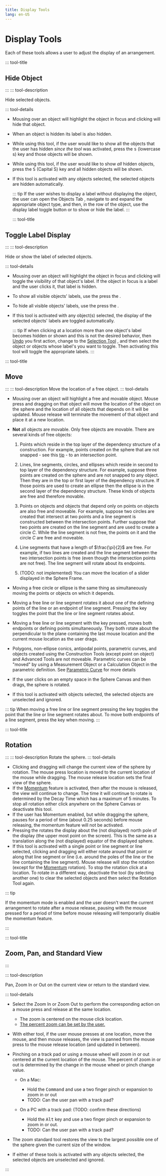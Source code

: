 ```yaml
---
title: Display Tools
lang: en-US
---
```


# Display Tools

Each of these tools allows a user to adjust the display of an arrangement.

::: tool-title

## Hide Object <IconBase notInline icon-name="hide" />

:::
::: tool-description

Hide selected objects.

::: tool-details

- Mousing over an object will highlight the object in focus and clicking will hide that object.
- When an object is hidden its label is also hidden.
- While using this tool, if the user would like to show all the objects that the user has hidden _since_ _the_ _tool_ was activated, press the <kbd>s</kbd> (lowercase s) key and those objects will be shown.
- While using this tool, if the user would like to show _all_ hidden objects, press the <kbd>S</kbd> (Capital S) key and all hidden objects will be shown.
- If this tool is activated with any objects selected, the selected objects are hidden automatically.

  ::: tip
  If the user wishes to display a label without displaying the object, the user can open the Objects Tab <IconBase icon-name="objectsTab" />, navigate to and expand the appropriate object type, and then, in the row of the object, use the display label toggle button <IconBase icon-name="showNodeLabel" /> or <IconBase icon-name="hideNodeLabel" /> to show or hide the label.
  :::

  ::: tool-title

## Toggle Label Display <IconBase notInline icon-name="toggleLabelDisplay" />

:::
::: tool-description

Hide or show the label of selected objects.

::: tool-details

- Mousing over an object will highlight the object in focus and clicking will toggle the visibility of that object's label. If the object in focus is a label and the user clicks it, that label is hidden.
- To show all visible objects' labels, use the press the <KeyShortcuts macLetter="s" pcLetter="s" />.
- To hide all visible objects' labels, use the press the <KeyShortcuts macLetter="h" pcLetter="h" />.
- If this tool is activated with any object(s) selected, the display of the selected objects' labels are toggled automatically.

  ::: tip
  If when clicking at a location more than one object's label becomes hidden or shown and this is not the desired behavior, then [Undo](edit.html#undo-and-redo) <IconBase icon-name="undo" /> you first action, change to the [Selection Tool](edit.html#selection) <IconBase icon-name="select" />, and then select the object or objects whose label's you want to toggle. Then activating this tool will toggle the appropriate labels.
  :::

::: tool-title

## Move <IconBase notInline icon-name="move" />

:::
::: tool-description
Move the location of a free object.
::: tool-details

- Mousing over an object will highlight a free and movable object. Mouse press and dragging on that object will move the location of the object on the sphere and the location of all objects that depends on it will be updated. Mouse release will terminate the movement of that object and place it at a new location.
- **Not** all objects are movable. Only free objects are movable. There are several kinds of free objects:

  1. Points which reside in the top layer of the dependency structure of a construction. For example, points created on the sphere that are not snapped - see this [tip](/tools/basic.html#point) - to an intersection point.

  2. Lines, line segments, circles, and ellipses which reside in second to top layer of the dependency structure. For example, suppose three points are created on the sphere and are not snapped to any object. Then they are in the top or first layer of the dependency structure. If those points are used to create an ellipse then the ellipse is in the second layer of the dependency structure. These kinds of objects are free and therefore movable.

  3. Points on objects and objects that depend only on points on objects are also free and moveable. For example, suppose two circles are created that intersect at two points and a line segment is constructed between the intersection points. Further suppose that two points are created on the line segment and are used to create a circle $C$. While the line segment is not free, the points on it and the circle $C$ are free and moveable.

  4. Line segments that have a length of $\frac{\pi}{2}$ are free. For example, if two lines are created and the line segment between the two intersection points is free (even though the intersection points are not free). The line segment will rotate about its endpoints.

  5. (TODO: not implemented) You can move the location of a slider displayed in the Sphere Frame.

- Moving a free circle or ellipse is the same thing as simultaneously moving the points or objects on which it depends.
- Moving a free line or line segment rotates it about one of the defining points of the line or an endpoint of line segment. Pressing the <KeyShortcuts macOpt pcAlt /> key toggles the point that the line or line segment rotates about.
- Moving a free line or line segment with the <KeyShortcuts macCtrl pcCtrl /> key pressed, moves both endpoints or defining points simultaneously. They both rotate about the perpendicular to the plane containing the last mouse location and the current mouse location as the user drags.
- Polygons, non-ellipse conics, antipodal points, parametric curves, and objects created using the Construction Tools (except point on object) and Advanced Tools are not moveable. Parametric curves can be "moved" by using a Measurement Object <IconBase icon-name="measurementObject" /> or a Calculation Object <IconBase icon-name="calculationObject" /> in the parametric definition. See [Parametric Curve](advanced.html#parametric-curve) for more details
- If the user clicks on an empty space in the Sphere Canvas and then drags, the sphere is rotated.
- If this tool is activated with objects selected, the selected objects are unselected and ignored.

::: tip
When moving a free line or line segment pressing the <KeyShortcuts macOpt pcAlt /> key toggles the point that the line or line segment rotates about. To move both endpoints of a line segment, press the <KeyShortcuts macCtrl pcCtrl /> key when moving.
:::

::: tool-title

## Rotation <IconBase notInline icon-name="rotate" />

:::
::: tool-description
Rotate the sphere.
::: tool-details

- Clicking and dragging will change the current view of the sphere by rotation. The mouse press location is moved to the current location of the mouse while dragging. The mouse release location sets the final view of the sphere.
- If the [Momentum](/userguide/#top-region-title-bar) feature is activated, then after the mouse is released, the view will continue to change. The time it will continue to rotate is determined by the Decay Time which has a maximum of 5 minutes. To stop all rotation either click anywhere on the Sphere Canvas or deactivate this tool.
- If the user has Momentum enabled, but while dragging the sphere, pauses for a period of time (about 0.25 seconds) before mouse releasing, the momentum feature will not be activated.
- Pressing the <KeyShortcuts macOtp  pcAlt /> rotates the display about the (not displayed) north pole of the display (the upper most point on the screen). This is the same as a translation along the (not displayed) equator of the displayed sphere.
- If this tool is activated with a single point or line segment or line selected, clicking and dragging will either rotate around that point or along that line segment or line (i.e. around the poles of the line or the line containing the line segment). Mouse release will stop the rotation (except for the [Momentum](/userguide/#top-region-title-bar) rotation). To stop the rotation click at a location. To rotate in a different way, deactivate the tool (by selecting another one) to clear the selected objects and then select the Rotation Tool again.

::: tip

If the momentum mode is enabled and the user doesn't want the current arrangement to rotate after a mouse release, pausing with the mouse pressed for a period of time before mouse releasing will temporarily disable the momentum feature.

:::

::: tool-title

## Zoom, Pan, and Standard View

:::

::: tool-description

Pan, Zoom In or Out on the current view or return to the standard view.

::: tool-details

- Select the Zoom In or Zoom Out to perform the corresponding action on a mouse press and release at the same location.
  - The zoom is centered on the mouse click location.
  - [The percent zoom can be set by the user.](/userguide/titlebar.html#global-settings)
- With either tool, if the user mouse presses at one location, move the mouse, and then mouse releases, the view is panned from the mouse press to the mouse release location (and updated in between).
- Pinching on a track pad or using a mouse wheel will zoom in or out centered at the current location of the mouse. The percent of zoom in or out is determined by the change in the mouse wheel or pinch change value.

  - On a Mac:

    - Hold the <kbd>Command</kbd> and use a two finger pinch or expansion to zoom in or out
    - TODO: Can the user pan with a track pad?

  - On a PC with a track pad: (TODO: confirm these directions)

    - Hold the <kbd>Alt</kbd> key and use a two finger pinch or expansion to zoom in or out.
    - TODO: Can the user pan with a track pad?

- The zoom standard tool restores the view to the largest possible one of the sphere given the current size of the window.
- If either of these tools is activated with any objects selected, the selected objects are unselected and ignored.

:::
